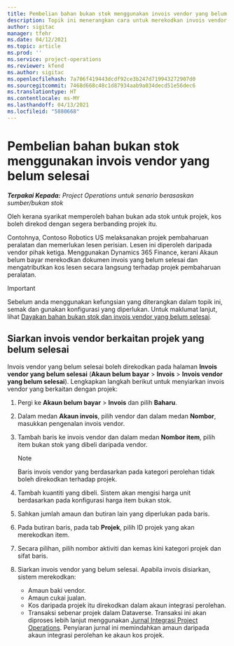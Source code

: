 ```yaml
---
title: Pembelian bahan bukan stok menggunakan invois vendor yang belum selesai
description: Topik ini menerangkan cara untuk merekodkan invois vendor yang belum selesai.
author: sigitac
manager: tfehr
ms.date: 04/12/2021
ms.topic: article
ms.prod: ''
ms.service: project-operations
ms.reviewer: kfend
ms.author: sigitac
ms.openlocfilehash: 7a706f419443dcdf92ce3b247d719943272907d0
ms.sourcegitcommit: 7468d668c48c1d87934aab9a034decd51e56dec6
ms.translationtype: HT
ms.contentlocale: ms-MY
ms.lasthandoff: 04/13/2021
ms.locfileid: "5880668"
---
```

# <a name="purchase-non-stocked-materials-using-a-pending-vendor-invoice"></a>Pembelian bahan bukan stok menggunakan invois vendor yang belum selesai

_**Terpakai Kepada:** Project Operations untuk senario berasaskan sumber/bukan stok_

Oleh kerana syarikat memperoleh bahan bukan ada stok untuk projek, kos boleh direkod dengan segera berbanding projek itu. 

Contohnya, Contoso Robotics US melaksanakan projek pembaharuan peralatan dan memerlukan lesen perisian. Lesen ini diperoleh daripada vendor pihak ketiga.  Menggunakan Dynamics 365 Finance, kerani Akaun belum bayar merekodkan dokumen invois yang belum selesai dan mengatributkan kos lesen secara langsung terhadap projek pembaharuan peralatan. 

> [!IMPORTANT]
> Sebelum anda menggunakan kefungsian yang diterangkan dalam topik ini, semak dan gunakan konfigurasi yang diperlukan. Untuk maklumat lanjut, lihat [Dayakan bahan bukan stok dan invois vendor yang belum selesai](configure-materials-nonstocked.md). 

## <a name="post-a-project-related-pending-vendor-invoice"></a>Siarkan invois vendor berkaitan projek yang belum selesai 

Invois vendor yang belum selesai boleh direkodkan pada halaman **Invois vendor yang belum selesai** (**Akaun belum bayar** > **Invois** > **Invois vendor yang belum selesai**). Lengkapkan langkah berikut untuk menyiarkan invois vendor yang berkaitan dengan projek:

1. Pergi ke **Akaun belum bayar** > **Invois** dan pilih **Baharu**. 
2. Dalam medan **Akaun invois**, pilih vendor dan dalam medan **Nombor**, masukkan pengenalan invois vendor.
3. Tambah baris ke invois vendor dan dalam medan **Nombor item**, pilih item bukan stok yang dibeli daripada vendor. 

    > [!NOTE]
    > Baris invois vendor yang berdasarkan pada kategori perolehan tidak boleh direkodkan terhadap projek. 
    
5. Tambah kuantiti yang dibeli. Sistem akan mengisi harga unit berdasarkan pada konfigurasi harga item bukan stok. 
6. Sahkan jumlah amaun dan butiran lain yang diperlukan pada baris.
7. Pada butiran baris, pada tab **Projek**, pilih ID projek yang akan merekodkan item.
8. Secara pilihan, pilih nombor aktiviti dan kemas kini kategori projek dan sifat baris.
9. Siarkan invois vendor yang belum selesai. Apabila invois disiarkan, sistem merekodkan:
    
    - Amaun baki vendor.
    - Amaun cukai jualan.
    - Kos daripada projek itu direkodkan dalam akaun integrasi perolehan.
    - Transaksi sebenar projek dalam Dataverse. Transaksi ini akan diproses lebih lanjut menggunakan [Jurnal Integrasi Project Operations](../project-accounting/project-operations-integration-journal.md). Penyiaran jurnal ini memindahkan amaun daripada akaun integrasi perolehan ke akaun kos projek.
